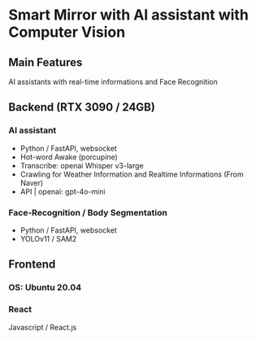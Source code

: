 # Smart Mirror with AI assistant with Computer Vision

## Main Features

AI assistants with real-time informations
and Face Recognition

## Backend (RTX 3090 / 24GB)

### AI assistant

- Python / FastAPI, websocket
- Hot-word Awake (porcupine)
- Transcribe: openai Whisper v3-large
- Crawling for Weather Information and Realtime Informations (From Naver)
- API | openai: gpt-4o-mini

### Face-Recognition / Body Segmentation
- Python / FastAPI, websocket
- YOLOv11 / SAM2

## Frontend

### OS: Ubuntu 20.04

### React
Javascript / React.js
